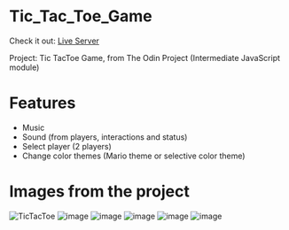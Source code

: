 # Tic_Tac_Toe_Game

Check it out: <a href="https://biandresen.github.io/Tic_Tac_Toe_Game/">Live Server<a/>

Project: Tic TacToe Game, from The Odin Project (Intermediate JavaScript module)

# Features
* Music
* Sound (from players, interactions and status)
* Select player (2 players)
* Change color themes (Mario theme or selective color theme)

# Images from the project
![TicTacToe](https://github.com/user-attachments/assets/33b038b0-6e00-44d0-95e2-a537eb2ab987)
![image](https://github.com/user-attachments/assets/91407cad-3ede-4900-84a7-0b33e7271435)
![image](https://github.com/user-attachments/assets/1b0a2bd6-cb66-40cb-af7c-2f78eb6e2ad6)
![image](https://github.com/user-attachments/assets/cd0bf5ff-e6c2-484a-bb2f-f04aabcc7425)
![image](https://github.com/user-attachments/assets/99a7b2c2-ddf9-4729-8464-34c4f0e82aee)
![image](https://github.com/user-attachments/assets/66021858-f56c-40bc-9bb6-ca6e0b6ae47b)
